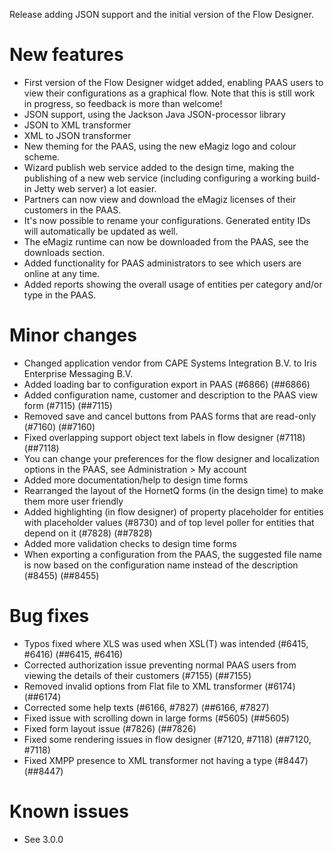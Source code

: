 Release adding JSON support and the initial version of the Flow Designer.
# New features
- First version of the Flow Designer widget added, enabling PAAS users to view their configurations as a graphical flow. Note that this is still work in progress, so feedback is more than welcome!
- JSON support, using the Jackson Java JSON-processor library
- JSON to XML transformer
- XML to JSON transformer
- New theming for the PAAS, using the new eMagiz logo and colour scheme.
- Wizard publish web service added to the design time, making the publishing of a new web service (including configuring a working build-in Jetty web server) a lot easier.
- Partners can now view and download the eMagiz licenses of their customers in the PAAS.
- It's now possible to rename your configurations. Generated entity IDs will automatically be updated as well.
- The eMagiz runtime can now be downloaded from the PAAS, see the downloads section.
- Added functionality for PAAS administrators to see which users are online at any time.
- Added reports showing the overall usage of entities per category and/or type in the PAAS.
# Minor changes
- Changed application vendor from CAPE Systems Integration B.V. to Iris Enterprise Messaging B.V.
- Added loading bar to configuration export in PAAS (#6866) (##6866)
- Added configuration name, customer and description to the PAAS view form (#7115) (##7115)
- Removed save and cancel buttons from PAAS forms that are read-only (#7160) (##7160)
- Fixed overlapping support object text labels in flow designer (#7118) (##7118)
- You can change your preferences for the flow designer and localization options in the PAAS, see Administration > My account
- Added more documentation/help to design time forms
- Rearranged the layout of the HornetQ forms (in the design time) to make them more user friendly
- Added highlighting (in flow designer) of property placeholder for entities with placeholder values (#8730) and of top level poller for entities that depend on it (#7828) (##7828)
- Added more validation checks to design time forms
- When exporting a configuration from the PAAS, the suggested file name is now based on the configuration name instead of the description (#8455) (##8455)
# Bug fixes
- Typos fixed where XLS was used when XSL(T) was intended (#6415, #6416) (##6415, #6416)
- Corrected authorization issue preventing normal PAAS users from viewing the details of their customers (#7155) (##7155)
- Removed invalid options from Flat file to XML transformer (#6174) (##6174)
- Corrected some help texts (#6166, #7827) (##6166, #7827)
- Fixed issue with scrolling down in large forms (#5605) (##5605)
- Fixed form layout issue (#7826) (##7826)
- Fixed some rendering issues in flow designer (#7120, #7118) (##7120, #7118)
- Fixed XMPP presence to XML transformer not having a type (#8447) (##8447)
# Known issues
- See 3.0.0
